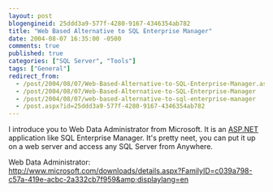 ```yaml
---
layout: post
blogengineid: 25ddd3a9-577f-4280-9167-4346354ab782
title: "Web Based Alternative to SQL Enterprise Manager"
date: 2004-08-07 16:35:00 -0500
comments: true
published: true
categories: ["SQL Server", "Tools"]
tags: ["General"]
redirect_from: 
  - /post/2004/08/07/Web-Based-Alternative-to-SQL-Enterprise-Manager.aspx
  - /post/2004/08/07/Web-Based-Alternative-to-SQL-Enterprise-Manager
  - /post/2004/08/07/web-based-alternative-to-sql-enterprise-manager
  - /post.aspx?id=25ddd3a9-577f-4280-9167-4346354ab782
---
```


I introduce you to Web Data Administrator from Microsoft. It is an <a title="ASP.NET" href="http://asp.net" target="_blank">ASP.NET</a> application like SQL Enterprise Manager. It's pretty neet, you can put it up on a web server and access any SQL Server from Anywhere.

Web Data Administrator: <a href="http://www.microsoft.com/downloads/details.aspx?FamilyID=c039a798-c57a-419e-acbc-2a332cb7f959&amp;displaylang=en">http://www.microsoft.com/downloads/details.aspx?FamilyID=c039a798-c57a-419e-acbc-2a332cb7f959&amp;displaylang=en</a>
